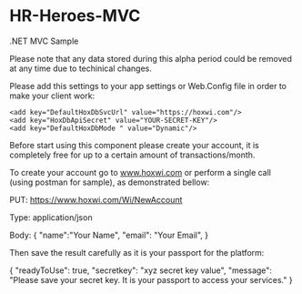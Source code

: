 # HR-Heroes-MVC
.NET MVC Sample

Please note that any data stored during this alpha period could be removed at any time due to techinical changes.

Please add this settings to your app settings or Web.Config file in order to make your client work:

    <add key="DefaultHoxDbSvcUrl" value="https://hoxwi.com"/>
    <add key="HoxDbApiSecret" value="YOUR-SECRET-KEY"/>
    <add key="DefaultHoxDbMode " value="Dynamic"/>

Before start using this component please create your account, it is completely free for up to a certain amount of transactions/month.

To create your account go to www.hoxwi.com or perform a single call (using postman for sample), as demonstrated bellow:

PUT: https://www.hoxwi.com/Wi/NewAccount

Type: application/json

Body: 
{
  "name":"Your Name",
  "email": "Your Email",
}

Then save the result carefully as it is your passport for the platform:

{
  "readyToUse": true,
  "secretkey": "xyz secret key value",
  "message": "Please save your secret key. It is your passport to access your services."
}
